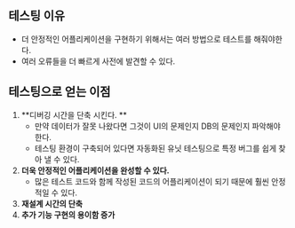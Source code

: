 ## 테스팅 이유



- 더 안정적인 어플리케이션을 구현하기 위해서는 여러 방법으로 테스트를 해줘야한다. 
- 여러 오류들을 더 빠르게 사전에 발견할 수 있다.





## 테스팅으로 얻는 이점 

1. **디버깅 시간을 단축 시킨다. **
   - 만약 데이터가 잘못 나왔다면 그것이 UI의 문제인지 DB의 문제인지 파악해야 한다.
   - 테스팅 환경이 구축되어 있다면 자동화된 유닛 테스팅으로 특정 버그를 쉽게 찾아 낼 수 있다. 
2. **더욱 안정적인 어플리케이션을 완성할 수 있다.**
   - 많은 테스트 코드와 함께 작성된 코드의 어플리케이션이 되기 때문에 훨씬 안정적일 수 있다.
3. **재설계 시간의 단축**
4. **추가 기능 구현의 용이함 증가**




